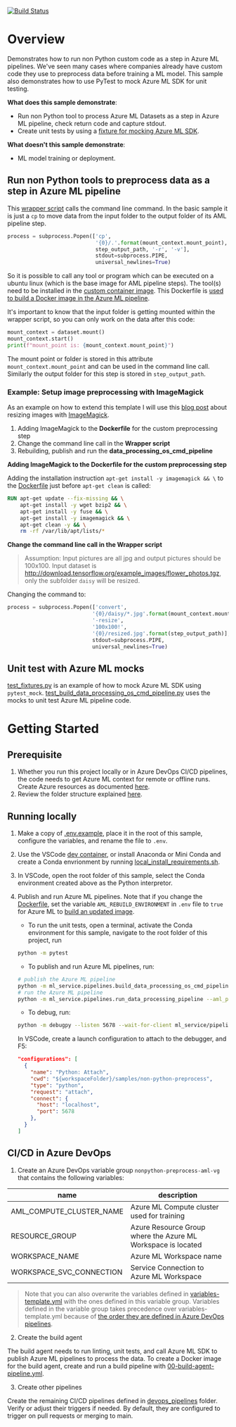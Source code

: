 [![Build Status](https://dev.azure.com/cse-manufacturing/MLOpsManufacturing/_apis/build/status/non-python-preprocess/03-custom-process-data-os-cmd?branchName=main)](https://dev.azure.com/cse-manufacturing/MLOpsManufacturing/_build/latest?definitionId=38&branchName=main)

# Overview

Demonstrates how to run non Python custom code as a step in Azure ML pipelines. We've seen many cases where companies already have custom code they use to preprocess data before training a ML model. This sample also demonstrates how to use PyTest to mock Azure ML SDK for unit testing.

__What does this sample demonstrate__:

* Run non Python tool to process Azure ML Datasets as a step in Azure ML pipeline, check return code and capture stdout. 
* Create unit tests by using a [fixture for mocking Azure ML SDK](../../common/pytest-fixtures/).

__What doesn't this sample demonstrate__:

* ML model training or deployment.

## Run non Python tools to preprocess data as a step in Azure ML pipeline

This [wrapper script](ml_model/preprocess/preprocess_os_cmd_aml.py) calls the command line command. In the basic sample it is just a `cp` to move data from the input folder to the output folder of its AML pipeline step.

```python
process = subprocess.Popen(['cp',
                            '{0}/.'.format(mount_context.mount_point),
                            step_output_path, '-r', '-v'],
                            stdout=subprocess.PIPE,
                            universal_newlines=True)
```

So it is possible to call any tool or program which can be executed on a ubuntu linux (which is the base image for AML pipeline steps). The tool(s) need to be installed in the [custom container image](ml_model/preprocess/Dockerfile). This Dockerfile is [used to build a Docker image in the Azure ML pipeline](ml_service/pipelines/build_data_processing_os_cmd_pipeline.py#L33).

It's important to know that the input folder is getting mounted within the wrapper script, so you can only work on the data after this code:

```python
mount_context = dataset.mount()
mount_context.start()
print(f"mount_point is: {mount_context.mount_point}")
```

The mount point or folder is stored in this attribute `mount_context.mount_point` and can be used in the command line call. Similarly the output folder for this step is stored in `step_output_path`.

### Example: Setup image preprocessing with ImageMagick

As an example on how to extend this template I will use this [blog post](https://vitux.com/how-to-resize-images-on-the-ubuntu-command-line/) about resizing images with [ImageMagick](https://imagemagick.org/index.php).

1. Adding ImageMagick to the **Dockerfile** for the custom preprocessing step
2. Change the command line call in the **Wrapper script**
3. Rebuilding, publish and run the **data_processing_os_cmd_pipeline**

__Adding ImageMagick to the Dockerfile for the custom preprocessing step__

Adding the installation instruction `apt-get install -y imagemagick && \` to the [Dockerfile](ml_model/preprocess/Dockerfile) just before `apt-get clean` is called:

```dockerfile
RUN apt-get update --fix-missing && \
    apt-get install -y wget bzip2 && \
    apt-get install -y fuse && \
    apt-get install -y imagemagick && \
    apt-get clean -y && \
    rm -rf /var/lib/apt/lists/*
```

__Change the command line call in the Wrapper script__

>Assumption: Input pictures are all jpg and output pictures should be 100x100. Input dataset is <http://download.tensorflow.org/example_images/flower_photos.tgz>, only the subfolder `daisy` will be resized.

Changing the command to:

```python
process = subprocess.Popen(['convert',
                           '{0}/daisy/*.jpg'.format(mount_context.mount_point),
                           '-resize',
                           '100x100!',
                           '{0}/resized.jpg'.format(step_output_path)],
                           stdout=subprocess.PIPE,
                           universal_newlines=True)
```

## Unit test with Azure ML mocks
[test_fixtures.py](ml_service/tests/pipelines/test_fixtures.py) is an example of how to mock Azure ML SDK using `pytest_mock`. [test_build_data_processing_os_cmd_pipeline.py](ml_service/tests/pipelines/test_build_data_processing_os_cmd_pipeline.py) uses the mocks to unit test Azure ML pipeline code.

# Getting Started

## Prerequisite 
1. Whether you run this project locally or in Azure DevOps CI/CD pipelines, the code needs to get Azure ML context for remote or offline runs. Create Azure resources as documented [here](../../common/infrastructure/README.md). 
2. Review the folder structure explained [here](../../README.md#repo-structure).

## Running locally
1. Make a copy of [.env.example](local_development/.env.example), place it in the root of this sample, configure the variables, and rename the file to `.env`.
2. Use the VSCode [dev container](.devcontainer), or install Anaconda or Mini Conda and create a Conda envrionment by running [local_install_requirements.sh](local_development/local_install_requirements.sh).
3. In VSCode, open the root folder of this sample, select the Conda environment created above as the Python interpretor.
4. Publish and run Azure ML pipelines. Note that if you change the [Dockerfile](ml_model/preprocess/Dockerfile), set the variable `AML_REBUILD_ENVIRONMENT` in `.env` file to `true` for Azure ML to [build an updated image](ml_service/pipelines/build_data_processing_os_cmd_pipeline.py#L31).
    * To run the unit tests, open a terminal, activate the Conda environment for this sample, navigate to the root folder of this project, run
    ```bash
    python -m pytest 
    ```

    * To publish and run Azure ML pipelines, run:
    ```bash
    # publish the Azure ML pipeline
    python -m ml_service.pipelines.build_data_processing_os_cmd_pipeline
    # run the Azure ML pipeline
    python -m ml_service.pipelines.run_data_processing_pipeline --aml_pipeline_name "nonpython-data-preprocessing-pipeline" 
    ```

    * To debug, run:
    ```bash
    python -m debugpy --listen 5678 --wait-for-client ml_service/pipelines/build_data_processing_os_cmd_pipeline.py
    ```
    In VSCode, create a launch configuration to attach to the debugger, and F5:
    ```json
    "configurations": [
      {
        "name": "Python: Attach",
        "cwd": "${workspaceFolder}/samples/non-python-preprocess",
        "type": "python",
        "request": "attach",
        "connect": {
          "host": "localhost",
          "port": 5678
        },
      }
    ]
    ```

## CI/CD in Azure DevOps

1. Create an Azure DevOps variable group `nonpython-preprocess-aml-vg` that contains the following variables:

| name | description |
| --- | ---------- |
| AML_COMPUTE_CLUSTER_NAME | Azure ML Compute cluster used for training |
| RESOURCE_GROUP | Azure Resource Group where the Azure ML Workspace is located |
| WORKSPACE_NAME | Azure ML Workspace name |
| WORKSPACE_SVC_CONNECTION | Service Connection to Azure ML Workspace |

> Note that you can also overwrite the variables defined in [variables-template.yml](devops_pipelines/variables-template.yml) with the ones defined in this variable group. Variables defined in the variable group takes precedence over variables-template.yml because of [the order they are defined in Azure DevOps pipelines](devops_pipelines/03-custom-process-data-os-cmd.yml#L35). 

2. Create the build agent

The build agent needs to run linting, unit tests, and call Azure ML SDK to publish Azure ML pipelines to process the data. To create a Docker image for the build agent, create and run a build pipeline with [00-build-agent-pipeline.yml](devops_pipelines/build_agent/00-build-agent-pipeline.yml).

3. Create other pipelines

Create the remaining CI/CD pipelines defined in [devops_pipelines](devops_pipelines) folder. Verify or adjust their triggers if needed. By default, they are configured to trigger on pull requests or merging to main.
